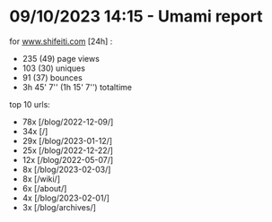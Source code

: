 # 09/10/2023 14:15 - Umami report
for www.shifeiti.com [24h] :

 - 235 (49) page views
 - 103 (30) uniques
 - 91 (37) bounces
 - 3h 45' 7'' (1h 15' 7'') totaltime


top 10 urls:
 - 78x [/blog/2022-12-09/]
 - 34x [/]
 - 29x [/blog/2023-01-12/]
 - 25x [/blog/2022-12-22/]
 - 12x [/blog/2022-05-07/]
 - 8x [/blog/2023-02-03/]
 - 8x [/wiki/]
 - 6x [/about/]
 - 4x [/blog/2023-02-01/]
 - 3x [/blog/archives/]


